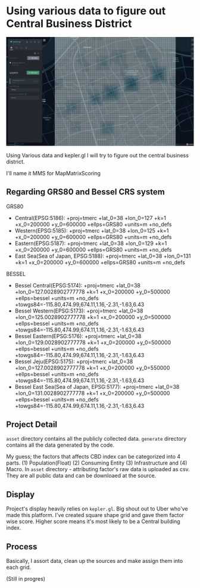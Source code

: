 # Using various data to figure out Central Business District

<img src="public/screenshot.png" alt="example" width="800">

Using Various data and kepler.gl I will try to figure out the central business district.

I'll name it MMS for MapMatrixScoring

## Regarding GRS80 and Bessel CRS system

GRS80
* Central(EPSG:5186): +proj=tmerc +lat_0=38 +lon_0=127 +k=1 +x_0=200000 +y_0=600000 +ellps=GRS80 +units=m +no_defs
* Western(EPSG:5185): +proj=tmerc +lat_0=38 +lon_0=125 +k=1 +x_0=200000 +y_0=600000 +ellps=GRS80 +units=m +no_defs
* Eastern(EPSG:5187): +proj=tmerc +lat_0=38 +lon_0=129 +k=1 +x_0=200000 +y_0=600000 +ellps=GRS80 +units=m +no_defs
* East Sea(Sea of Japan, EPSG:5188): +proj=tmerc +lat_0=38 +lon_0=131 +k=1 +x_0=200000 +y_0=600000 +ellps=GRS80 +units=m +no_defs

BESSEL
* Bessel Central(EPSG:5174): +proj=tmerc +lat_0=38 +lon_0=127.0028902777778 +k=1 +x_0=200000 +y_0=500000 +ellps=bessel +units=m +no_defs +towgs84=-115.80,474.99,674.11,1.16,-2.31,-1.63,6.43
* Bessel Western(EPSG:5173): +proj=tmerc +lat_0=38 +lon_0=125.0028902777778 +k=1 +x_0=200000 +y_0=500000 +ellps=bessel +units=m +no_defs +towgs84=-115.80,474.99,674.11,1.16,-2.31,-1.63,6.43
* Bessel Eastern(EPSG:5176): +proj=tmerc +lat_0=38 +lon_0=129.0028902777778 +k=1 +x_0=200000 +y_0=500000 +ellps=bessel +units=m +no_defs +towgs84=-115.80,474.99,674.11,1.16,-2.31,-1.63,6.43
* Bessel Jeju(EPSG:5175): +proj=tmerc +lat_0=38 +lon_0=127.0028902777778 +k=1 +x_0=200000 +y_0=550000 +ellps=bessel +units=m +no_defs +towgs84=-115.80,474.99,674.11,1.16,-2.31,-1.63,6.43
* Bessel East Sea(Sea of Japan, EPSG:5177): +proj=tmerc +lat_0=38 +lon_0=131.0028902777778 +k=1 +x_0=200000 +y_0=500000 +ellps=bessel +units=m +no_defs +towgs84=-115.80,474.99,674.11,1.16,-2.31,-1.63,6.43

## Project Detail

`asset` directory contains all the publicly collected data. `generate` 
directory contains all the data generated by the code. 

My guess; the factors that affects CBD index can be categorized into 4 parts. 
(1) Population(Float) (2) Consuming Entity (3) Infrastructure and (4) Macro. In `asset` directory - 
attributing factor's raw data is uploaded as csv. They are all public data and can be downloaed at the source.

## Display

Project's display heavily relies on `kepler.gl`. Big shout out to Uber who've made this platform. 
I've created square shape grid and gave them factor wise score. Higher score means it's most likely to be a
Central building index. 

## Process

Basically, I assort data, clean up the sources and make assign them into each grid.  


(Still in progres)
